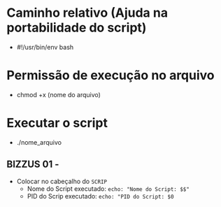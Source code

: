 # Caminho relativo (Ajuda na portabilidade do script)
- #!/usr/bin/env bash

# Permissão de execução no arquivo
- chmod +x (nome do arquivo)

# Executar o script
- ./nome_arquivo


## BIZZUS 01 - 
 - Colocar no cabeçalho do `SCRIP`
    - Nome do Script executado: `echo: "Nome do Script: $$"`
    - PID do Scrip executado:   `echo: "PID do Script: $0`
